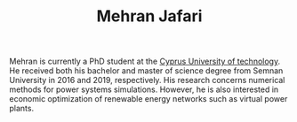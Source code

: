 ﻿---
# Display name
title: Mehran Jafari

# Username (this should match the folder name and the name on publications)
authors:
- "M. Jafari"

# Is this the primary user of the site?
superuser: false

# Role/position
role: PhD Candidate (CUT)

# Organizations/Affiliations
organizations:
- name: Cyprus University of technology
  url: "https://www.cut.ac.cy/"

# Short bio (displayed in user profile at end of posts)
bio:  

# List each interest with a dash
interests:
- Power systems simulation using numerical methods
- Economic optimization of renewable energy systems
- Virtual Power Plants

education:
  courses:
  - course: PhD in Electronic and Electrical Engineering
    institution: Cyprus University of Technology, CY
    year: Ongoing
  - course: MSc in Electronic and Electrical Engineering (Power Systems Engineering)
    institution: Semnan University, IR
    year: 2019
  - course: BSc in Electronic and Electrical Engineering (Power Systems Engineering)
    institution: Semnan University, IR
    year: 2016


# Social/Academic Networking
# Remove the ones not needed
social:
- icon: envelope
  icon_pack: fas
  link: 'mailto:mm.jafari@edu.cut.ac.cy'



# Enter email to display Gravatar (if Gravatar enabled in Config)
email: ""
  
# Organizational groups that you belong to (for People widget)
#   Set this to `[]` or comment out if you are not using People widget.
user_groups:
- PhD Candidates
---

Mehran is currently a PhD student at the [Cyprus University of technology](https://www.cut.ac.cy/). He received both his bachelor and master of science degree from Semnan University in 2016 and 2019, respectively. His research concerns numerical methods for power systems simulations. However, he is also interested in economic optimization of renewable energy networks such as virtual power plants.